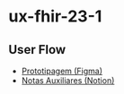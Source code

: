 # ux-fhir-23-1

## User Flow
- [Prototipagem (Figma)](https://www.figma.com/file/RsR8vxSpzzWV8F3Z0IUGPC/Untitled?type=design&node-id=1%3A2&t=iJjNVH9MpGolZyso-1)
- [Notas Auxiliares (Notion)](https://www.notion.so/lucamartins/User-Flow-1325c3dc74bb45e3ac5dc65d386a1a55?pvs=4)
